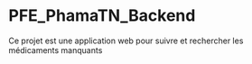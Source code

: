# PFE_PhamaTN_Backend
Ce projet est une application web pour suivre et rechercher les médicaments manquants

